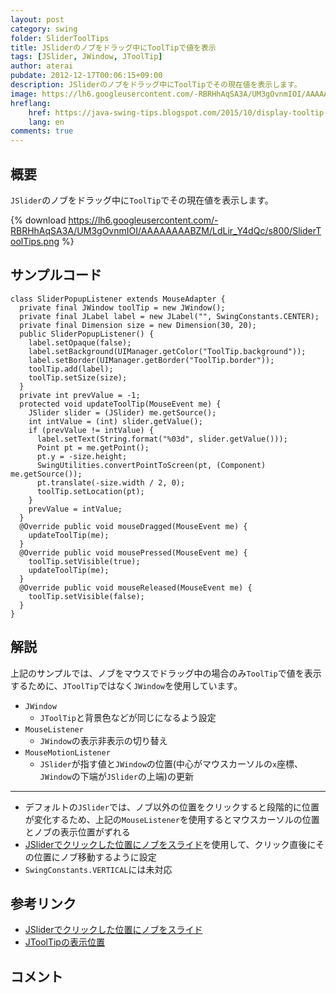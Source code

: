 ```yaml
---
layout: post
category: swing
folder: SliderToolTips
title: JSliderのノブをドラッグ中にToolTipで値を表示
tags: [JSlider, JWindow, JToolTip]
author: aterai
pubdate: 2012-12-17T00:06:15+09:00
description: JSliderのノブをドラッグ中にToolTipでその現在値を表示します。
image: https://lh6.googleusercontent.com/-RBRHhAqSA3A/UM3gOvnmIOI/AAAAAAAABZM/LdLir_Y4dQc/s800/SliderToolTips.png
hreflang:
    href: https://java-swing-tips.blogspot.com/2015/10/display-tooltip-while-dragging-jslider.html
    lang: en
comments: true
---
```

## 概要
`JSlider`のノブをドラッグ中に`ToolTip`でその現在値を表示します。

{% download https://lh6.googleusercontent.com/-RBRHhAqSA3A/UM3gOvnmIOI/AAAAAAAABZM/LdLir_Y4dQc/s800/SliderToolTips.png %}

## サンプルコード
<pre class="prettyprint"><code>class SliderPopupListener extends MouseAdapter {
  private final JWindow toolTip = new JWindow();
  private final JLabel label = new JLabel("", SwingConstants.CENTER);
  private final Dimension size = new Dimension(30, 20);
  public SliderPopupListener() {
    label.setOpaque(false);
    label.setBackground(UIManager.getColor("ToolTip.background"));
    label.setBorder(UIManager.getBorder("ToolTip.border"));
    toolTip.add(label);
    toolTip.setSize(size);
  }
  private int prevValue = -1;
  protected void updateToolTip(MouseEvent me) {
    JSlider slider = (JSlider) me.getSource();
    int intValue = (int) slider.getValue();
    if (prevValue != intValue) {
      label.setText(String.format("%03d", slider.getValue()));
      Point pt = me.getPoint();
      pt.y = -size.height;
      SwingUtilities.convertPointToScreen(pt, (Component) me.getSource());
      pt.translate(-size.width / 2, 0);
      toolTip.setLocation(pt);
    }
    prevValue = intValue;
  }
  @Override public void mouseDragged(MouseEvent me) {
    updateToolTip(me);
  }
  @Override public void mousePressed(MouseEvent me) {
    toolTip.setVisible(true);
    updateToolTip(me);
  }
  @Override public void mouseReleased(MouseEvent me) {
    toolTip.setVisible(false);
  }
}
</code></pre>

## 解説
上記のサンプルでは、ノブをマウスでドラッグ中の場合のみ`ToolTip`で値を表示するために、`JToolTip`ではなく`JWindow`を使用しています。

- `JWindow`
    - `JToolTip`と背景色などが同じになるよう設定
- `MouseListener`
    - `JWindow`の表示非表示の切り替え
- `MouseMotionListener`
    - `JSlider`が指す値と`JWindow`の位置(中心がマウスカーソルの`x`座標、`JWindow`の下端が`JSlider`の上端)の更新

<!-- dummy comment line for breaking list -->

- - - -
- デフォルトの`JSlider`では、ノブ以外の位置をクリックすると段階的に位置が変化するため、上記の`MouseListener`を使用するとマウスカーソルの位置とノブの表示位置がずれる
- [JSliderでクリックした位置にノブをスライド](https://ateraimemo.com/Swing/JumpToClickedPositionSlider.html)を使用して、クリック直後にその位置にノブ移動するように設定
- `SwingConstants.VERTICAL`には未対応

<!-- dummy comment line for breaking list -->

## 参考リンク
- [JSliderでクリックした位置にノブをスライド](https://ateraimemo.com/Swing/JumpToClickedPositionSlider.html)
- [JToolTipの表示位置](https://ateraimemo.com/Swing/ToolTipLocation.html)

<!-- dummy comment line for breaking list -->

## コメント
